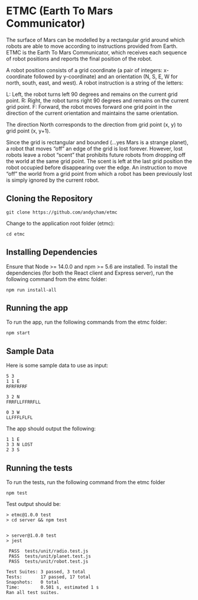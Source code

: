 # ETMC (Earth To Mars Communicator)

The surface of Mars can be modelled by a rectangular grid around which robots are able to move according to instructions provided from Earth.
ETMC is the Earth To Mars Communicator, which receives each sequence of robot positions and reports the final position of the robot.

A robot position consists of a grid coordinate (a pair of integers: x-coordinate followed by y-coordinate) and an orientation (N, S, E, W for north, south, east, and west).
A robot instruction is a string of the letters:

L: Left, the robot turns left 90 degrees and remains on the current grid point.
R: Right, the robot turns right 90 degrees and remains on the current grid point.
F: Forward, the robot moves forward one grid point in the direction of the current
orientation and maintains the same orientation.

The direction North corresponds to the direction from grid point (x, y) to grid point (x, y+1).

Since the grid is rectangular and bounded (...yes Mars is a strange planet), a robot that
moves “off” an edge of the grid is lost forever. However, lost robots leave a robot “scent” that
prohibits future robots from dropping off the world at the same grid point. The scent is left at
the last grid position the robot occupied before disappearing over the edge. An instruction to
move “off” the world from a grid point from which a robot has been previously lost is simply
ignored by the current robot.

## Cloning the Repository
```
git clone https://github.com/andycham/etmc
```
Change to the application root folder (etmc):
```
cd etmc
```

## Installing Dependencies

Ensure that Node >= 14.0.0 and npm >= 5.6 are installed.
To install the dependencies (for both the React client and Express server), run the following command from the etmc folder:
```
npm run install-all
```

## Running the app

To run the app, run the following commands from the etmc folder:
```
npm start
```

## Sample Data

Here is some sample data to use as input:
```
5 3
1 1 E
RFRFRFRF

3 2 N
FRRFLLFFRRFLL

0 3 W
LLFFFLFLFL
```
The app should output the following:
```
1 1 E
3 3 N LOST
2 3 S
```

## Running the tests

To run the tests, run the following command from the etmc folder
```
npm test
```
Test output should be:
```
> etmc@1.0.0 test
> cd server && npm test


> server@1.0.0 test
> jest

 PASS  tests/unit/radio.test.js
 PASS  tests/unit/planet.test.js
 PASS  tests/unit/robot.test.js

Test Suites: 3 passed, 3 total
Tests:       17 passed, 17 total
Snapshots:   0 total
Time:        0.501 s, estimated 1 s
Ran all test suites.
```